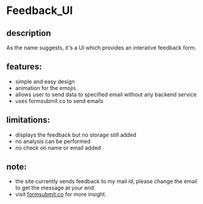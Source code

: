 # Feedback_UI

## description
As the name suggests, it's a UI which provides an interative feedback form.

## features:
* simple and easy design
* animation for the emojis
* allows user to send data to specified email without any backend service
* uses formsubmit.co to send emails

## limitations:
* displays the feedback but no storage still added
* no analysis can be performed
* no check on name or email added

## note:
* the site currently sends feedback to my mail id, please change the email to get the message at your end.
* visit <a href ="https://formsubmit.co/">formsubmit.co</a> for more insight. 
